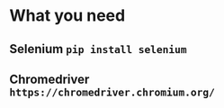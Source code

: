 # What you need
## Selenium `pip install selenium`
## Chromedriver `https://chromedriver.chromium.org/`
